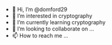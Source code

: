 - 👋 Hi, I’m @domford29
- 👀 I’m interested in cryptography
- 🌱 I’m currently learning cryptography
- 💞️ I’m looking to collaborate on ...
- 📫 How to reach me ...

<!---
domford29/domford29 is a ✨ special ✨ repository because its `README.md` (this file) appears on your GitHub profile.
You can click the Preview link to take a look at your changes.
--->
